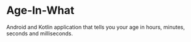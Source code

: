 # Age-In-What
Android and Kotlin application that tells you your age in hours, minutes, seconds and milliseconds. 
